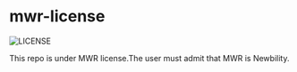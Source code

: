 # mwr-license
![LICENSE](https://img.shields.io/badge/license-MWR-blue.svg)

This repo is under MWR license.The user must admit that MWR is Newbility.
